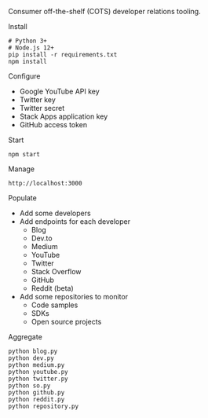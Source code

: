 Consumer off-the-shelf (COTS) developer relations tooling.

Install

    # Python 3+
    # Node.js 12+
    pip install -r requirements.txt
    npm install

Configure

- Google YouTube API key
- Twitter key
- Twitter secret
- Stack Apps application key
- GitHub access token

Start

    npm start

Manage

    http://localhost:3000

Populate

- Add some developers
- Add endpoints for each developer
  - Blog
  - Dev.to
  - Medium
  - YouTube
  - Twitter
  - Stack Overflow
  - GitHub
  - Reddit (beta)
- Add some repositories to monitor
  - Code samples
  - SDKs
  - Open source projects

Aggregate

    python blog.py
    python dev.py
    python medium.py
    python youtube.py
    python twitter.py
    python so.py
    python github.py
    python reddit.py
    python repository.py
